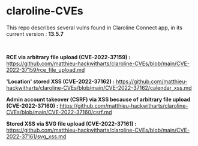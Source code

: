 # claroline-CVEs

This repo describes several vulns found in Claroline Connect app, in its current version : **13.5.7**

<br>


**RCE via arbitrary file upload (CVE-2022-37159) :** https://github.com/matthieu-hackwitharts/claroline-CVEs/blob/main/CVE-2022-37159/rce_file_upload.md

**'Location' stored XSS (CVE-2022-37162) :** https://github.com/matthieu-hackwitharts/claroline-CVEs/blob/main/CVE-2022-37162/calendar_xss.md

**Admin account takeover (CSRF) via XSS because of arbitrary file upload (CVE-2022-37160) :** https://github.com/matthieu-hackwitharts/claroline-CVEs/blob/main/CVE-2022-37160/csrf.md

**Stored XSS via SVG file upload (CVE-2022-37161) :** https://github.com/matthieu-hackwitharts/claroline-CVEs/blob/main/CVE-2022-37161/svg_xss.md

